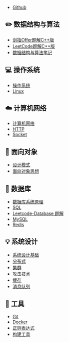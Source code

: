 - [Github](https://github.com/CyC2018/CS-Notes)

## ✏️ 数据结构与算法

- [剑指Offer题解C++版](notes/剑指offer题解C++版.md) </br>
- [LeetCode题解C++版](notes/Leetcode%20题解%20-%20目录1.md) </br>
- [数据结构与算法笔记](notes/数据结构与算法学习笔记.md) </br>

## 💻 操作系统

- [操作系统](notes/计算机操作系统%20-%20目录1.md) </br>
- [Linux](notes/Linux.md)

## ☁️ 计算机网络

- [计算机网络](notes/计算机网络%20-%20目录1.md) </br>
- [HTTP](notes/HTTP.md) </br>
- [Socket](notes/Socket.md)

## 🎨 面向对象

- [设计模式](notes/设计模式%20-%20目录1.md) </br>
- [面向对象思想](notes/面向对象思想.md)

## 💾 数据库

- [数据库系统原理](notes/数据库系统原理.md) </br>
- [SQL](notes/SQL.md) </br>
- [Leetcode-Database 题解](notes/Leetcode-Database%20题解.md) </br>
- [MySQL](notes/MySQL.md) </br>
- [Redis](notes/Redis.md)

## 💡 系统设计

- [系统设计基础](notes/系统设计基础.md) </br>
- [分布式](notes/分布式.md) </br>
- [集群](notes/集群.md) </br>
- [攻击技术](notes/攻击技术.md) </br>
- [缓存](notes/缓存.md) </br>
- [消息队列](notes/消息队列.md)

## 🔧 工具

- [Git](notes/Git.md) </br>
- [Docker](notes/Docker.md) </br>
- [正则表达式](notes/正则表达式.md) </br>
- [构建工具](notes/构建工具.md)


